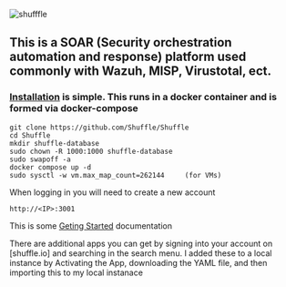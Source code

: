 ![shufffle](https://shuffler.io/images/logos/topleft_logo.svg)

## This is a SOAR (Security orchestration automation and response) platform used commonly with Wazuh, MISP, Virustotal, ect.


### [Installation](https://github.com/shuffle/shuffle/blob/main/.github/install-guide.md) is simple. This runs in a docker container and is formed via docker-compose
```
git clone https://github.com/Shuffle/Shuffle
cd Shuffle
mkdir shuffle-database
sudo chown -R 1000:1000 shuffle-database
sudo swapoff -a
docker compose up -d
sudo sysctl -w vm.max_map_count=262144     (for VMs)
```
When logging in you will need to create a new account
```
http://<IP>:3001
```

This is some [Geting Started](https://shuffler.io/docs/getting_started) documentation

There are additional apps you can get by signing into your account on [shuffle.io] and searching in the search menu.
I added these to a local instance by Activating the App, downloading the YAML file, and then importing this to my local instanace
